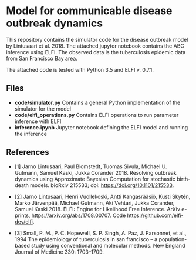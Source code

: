 # Model for communicable disease outbreak dynamics

This repository contains the simulator code for the disease outbreak model by Lintusaari et al. 2018. 
The attached jupyter notebook contains the ABC inference using ELFI. 
The observed data is the tuberculosis epidemic data from San Francisco Bay area.

The attached code is tested with Python 3.5 and ELFI v. 0.7.1.

## Files

- **code/simulator.py**
  Contains a general Python implementation of the simulator for the model
- **code/elfi_operations.py**
  Contains ELFI operations to run parameter inference with ELFI
- **inference.ipynb**
  Jupyter notebook defining the ELFI model and running the inference

## References

- [1] Jarno Lintusaari, Paul Blomstedt, Tuomas Sivula, Michael U. Gutmann, Samuel Kaski, Jukka Corander 2018. 
  Resolving outbreak dynamics using Approximate Bayesian Computation for stochastic birth-death models.
  bioRxiv 215533; doi: https://doi.org/10.1101/215533.

- [2] Jarno Lintusaari, Henri Vuollekoski, Antti Kangasrääsiö, Kusti Skytén,
  Marko Järvenpää, Michael Gutmann, Aki Vehtari, Jukka Corander,
  Samuel Kaski 2018. ELFI: Engine for Likelihood Free Inference.
  ArXiv e-prints, https://arxiv.org/abs/1708.00707. Code
  https://github.com/elfi-dev/elfi.

- [3] Small, P. M., P. C. Hopewell, S. P. Singh, A. Paz, J. Parsonnet,
  et al., 1994 The epidemiology of tuberculosis in san francisco –
  a population-based study using conventional and molecular
  methods. New England Journal of Medicine 330: 1703–1709.

